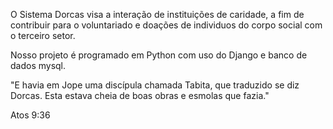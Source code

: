 O Sistema Dorcas visa a interação de instituições de caridade, a fim de contribuir para o voluntariado e doações de individuos do corpo social com o terceiro setor.

Nosso projeto é programado em Python com uso do Django e banco de dados mysql.

"E havia em Jope uma discípula chamada Tabita, que traduzido se diz Dorcas. Esta estava cheia de boas obras e esmolas que fazia."

Atos 9:36
